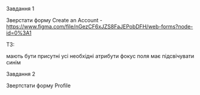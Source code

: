 Завдання 1

Зверстати форму Create an Account - https://www.figma.com/file/nGezCF6xJZS8FaJEPobDFH/web-forms?node-id=0%3A1

ТЗ:

мають бути присутні усі необхідні атрибути
фокус поля має підсвічувати синім
 

Завдання 2

Звертстати форму Profile